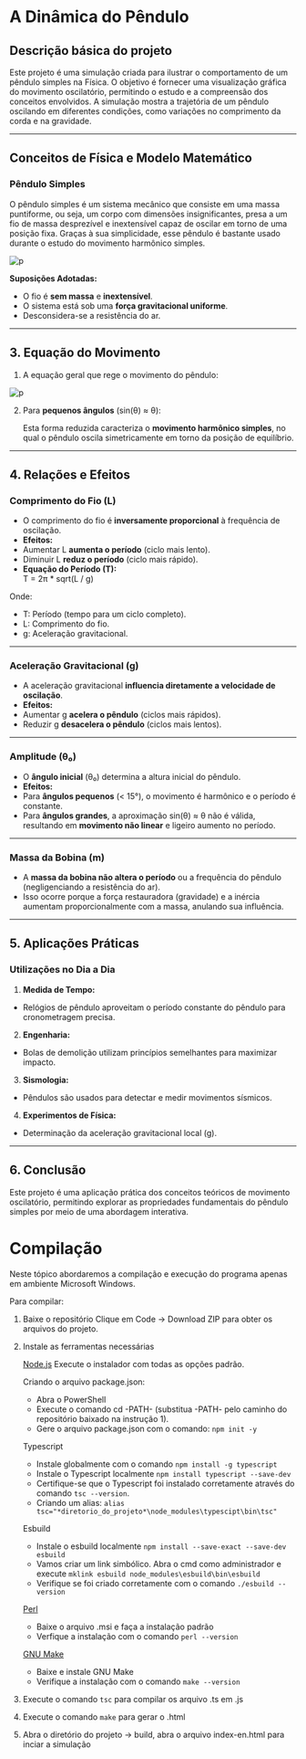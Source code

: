 # **A Dinâmica do Pêndulo**


##  Descrição básica do projeto

Este projeto é uma simulação criada para ilustrar o comportamento de um pêndulo simples na Física. O objetivo é fornecer uma visualização gráfica do movimento oscilatório, permitindo o estudo e a compreensão dos conceitos envolvidos. A simulação mostra a trajetória de um pêndulo oscilando em diferentes condições, como variações no comprimento da corda e na gravidade.

---

## Conceitos de Física e Modelo Matemático

### Pêndulo Simples
O pêndulo simples é um sistema mecânico que consiste em uma massa puntiforme, ou seja, um corpo com dimensões insignificantes, presa a um fio de massa desprezível e inextensível capaz de oscilar em torno de uma posição fixa. Graças à sua simplicidade, esse pêndulo é bastante usado durante o estudo do movimento harmônico simples. 

![p](https://github.com/user-attachments/assets/4d0aec33-c7d6-4356-a312-97a787f06f28)

**Suposições Adotadas:**
- O fio é **sem massa** e **inextensível**.  
- O sistema está sob uma **força gravitacional uniforme**.  
- Desconsidera-se a resistência do ar.

---

## **3. Equação do Movimento**

1. A equação geral que rege o movimento do pêndulo:  

![p](https://github.com/user-attachments/assets/e0fe851a-274a-4b1c-84ac-072ec8f04195)


2. Para **pequenos ângulos** (sin(θ) ≈ θ):  


   Esta forma reduzida caracteriza o **movimento harmônico simples**, no qual o pêndulo oscila simetricamente em torno da posição de equilíbrio.

---


## **4. Relações e Efeitos**

### **Comprimento do Fio (L)**
- O comprimento do fio é **inversamente proporcional** à frequência de oscilação.
- **Efeitos:**  
- Aumentar L **aumenta o período** (ciclo mais lento).  
- Diminuir L **reduz o período** (ciclo mais rápido).  
- **Equação do Período (T):**   
  T = 2π * sqrt(L / g)

  
Onde:  
- T: Período (tempo para um ciclo completo).  
- L: Comprimento do fio.  
- g: Aceleração gravitacional.

---

### **Aceleração Gravitacional (g)**
- A aceleração gravitacional **influencia diretamente a velocidade de oscilação**.  
- **Efeitos:**  
- Aumentar g **acelera o pêndulo** (ciclos mais rápidos).  
- Reduzir g **desacelera o pêndulo** (ciclos mais lentos).

---

### **Amplitude (θ₀)**
- O **ângulo inicial** (θ₀) determina a altura inicial do pêndulo.  
- **Efeitos:**  
- Para **ângulos pequenos** (< 15°), o movimento é harmônico e o período é constante.  
- Para **ângulos grandes**, a aproximação sin(θ) ≈ θ não é válida, resultando em **movimento não linear** e ligeiro aumento no período.

---

### **Massa da Bobina (m)**
- A **massa da bobina não altera o período** ou a frequência do pêndulo (negligenciando a resistência do ar).  
- Isso ocorre porque a força restauradora (gravidade) e a inércia aumentam proporcionalmente com a massa, anulando sua influência.

---

## **5. Aplicações Práticas**

### **Utilizações no Dia a Dia**
1. **Medida de Tempo:**  
- Relógios de pêndulo aproveitam o período constante do pêndulo para cronometragem precisa.

2. **Engenharia:**  
- Bolas de demolição utilizam princípios semelhantes para maximizar impacto.

3. **Sismologia:**  
- Pêndulos são usados para detectar e medir movimentos sísmicos.

4. **Experimentos de Física:**  
- Determinação da aceleração gravitacional local (g).

---

## **6. Conclusão**

Este projeto é uma aplicação prática dos conceitos teóricos de movimento oscilatório, permitindo explorar as propriedades fundamentais do pêndulo simples por meio de uma abordagem interativa.



# Compilação

Neste tópico abordaremos a compilação e execução do programa apenas em ambiente Microsoft Windows.

Para compilar:

  1. Baixe o repositório
      Clique em Code -> Download ZIP para obter os arquivos do projeto.

  2. Instale as ferramentas necessárias

       [Node.js](https://nodejs.org/en)
         Execute o instalador com todas as opções padrão.

      Criando o arquivo package.json:
       - Abra o PowerShell
       - Execute o comando cd -PATH- (substitua -PATH- pelo caminho do repositório baixado na instrução 1).
       - Gere o arquivo package.json com o comando: ```npm init -y```

     Typescript
       - Instale globalmente com o comando  ```npm install -g typescript```
       - Instale o Typescript localmente ```npm install typescript --save-dev```
       - Certifique-se que o Typescript foi instalado corretamente através do comando ```tsc --version```.
       - Criando um alias: ```alias tsc="*diretorio_do_projeto*\node_modules\typescipt\bin\tsc"```     

     Esbuild
        - Instale o esbuild localmente ```npm install --save-exact --save-dev esbuild```
        - Vamos criar um link simbólico. Abra o cmd como administrador e execute
                  ```mklink esbuild node_modules\esbuild\bin\esbuild```
        - Verifique se foi criado corretamente com o comando ```./esbuild --version```
    
     [Perl](https://strawberryperl.com/)
       - Baixe o arquivo .msi e faça a instalação padrão
       - Verfique a instalação com o comando ```perl --version```
    
     [GNU Make](https://www.gnu.org/software/make/)
       - Baixe e instale GNU Make
       - Verifique a instalação com o comando ```make --version```

  4. Execute o comando ```tsc``` para compilar os arquivo .ts em .js

  5. Execute o comando ```make``` para gerar o .html

  6. Abra o diretório do projeto -> build, abra o arquivo index-en.html para inciar a simulação
     
     
         

     
     
         
